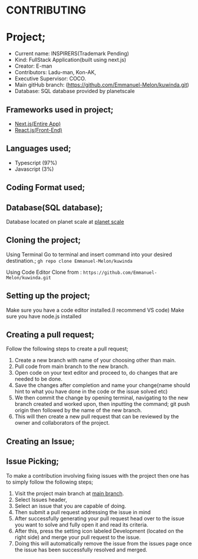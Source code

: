 # CONTRIBUTING

# Project;

- Current name: INSPIRERS(Trademark Pending)
- Kind: FullStack Application(built using next.js)
- Creator: E-man
- Contributors: Ladu-man, Kon-AK,
- Executive Supervisor: COCO.
- Main gitHub branch: (https://github.com/Emmanuel-Melon/kuwinda.git)
- Database: SQL database provided by planetscale

## Frameworks used in project;

- [Next.js(Entire App)](https://next.js.com/)
- [React.js(Front-End)](https://react.js.com/)

## Languages used;

- Typescript (97%)
- Javascript (3%)

## Coding Format used;

## Database(SQL database);

Database located on planet scale at [planet scale](https://planetscale.com/)

## Cloning the project;

Using Terminal
Go to terminal and insert command into your desired destination.;
`gh repo clone Emmanuel-Melon/kuwinda`

Using Code Editor
Clone from : `https://github.com/Emmanuel-Melon/kuwinda.git`

## Setting up the project;

Make sure you have a code editor installed.(I recommend VS code)
Make sure you have node.js installed

## Creating a pull request;

Follow the following steps to create a pull request;

1. Create a new branch with name of your choosing other than main.
2. Pull code from main branch to the new branch.
3. Open code on your text editor and proceed to, do changes that are needed to be done.
4. Save the changes after completion and name your change(name should hint to what you have done in the code or the issue solved etc)
5. We then commit the change by opening terminal, navigating to the new branch created and worked upon, then inputting the command;
   git push origin then followed by the name of the new branch.
6. This will then create a new pull request that can be reviewed by the owner and collaborators of the project.

## Creating an Issue;

## Issue Picking;

To make a contribution involving fixing issues with the project then one has to simply follow the following steps;

1. Visit the project main branch at [main branch](https://github.com/Emmanuel-Melon/kuwinda).
2. Select Issues header,
3. Select an issue that you are capable of doing.
4. Then submit a pull request addressing the issue in mind
5. After successfully generating your pull request head over to the issue you want to solve and fully open it and read its criteria.
6. After this, press the setting icon labeled Development (located on the right side) and merge your pull request to the issue.
7. Doing this will automatically remove the issue from the issues page once the issue has been successfully resolved and merged.
